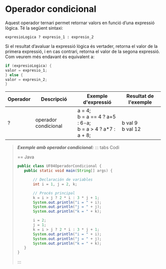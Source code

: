 # Operador condicional

Aquest operador ternari permet retornar valors en funció d’una expressió lògica. Té la següent sintaxi:

`expresioLogica ? expresio_1 : expresio_2`

Si el resultat d’avaluar la expressió lògica és vertader, retorna el valor de la primera expressió, i en cas contrari, retorna el valor de la segona expressió. Com veurem més endavant és equivalent
a:

```java
if (expresioLogica) { 
valor = expresio_1; 
} else { 
valor = expresin_2; 
}
```

|Operador|Descripció|Exemple d'expressió|Resultat de l'exemple|
|--------|----------|-------------------|---------------------|
|?|operador condicional|a = 4; <br> b = a == 4 ? a+5 : 6-a; <br> b = a > 4 ? a*7 : a + 8; | <br> b val 9 <br> b val 12 |

>***Exemple amb operador condicional:***
>::: tabs Codi
>
>== Java
>
>```java
>public class UF04OperadorCondicional {
>    public static void main(String[] args) {
>
>        // Declaración de variables
>        int i = 1, j = 2, k;
>
>        // Procés principal
>        k = i > j ? 2 * i : 3 * j + 1;
>        System.out.println("i = " + i);
>        System.out.println("j = " + j);
>        System.out.println("k = " + k);
>
>        i = 2;
>        j = 1;
>        k = i > j ? 2 * i : 3 * j + 1;
>        System.out.println("i = " + i);
>        System.out.println("j = " + j);
>        System.out.println("k = " + k);
>    }
>}
>```
>:::